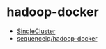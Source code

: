 # hadoop-docker

- [SingleCluster](//xudafeng.github.io/hadoop-doc/2.7.3/hadoop-project-dist/hadoop-common/SingleCluster.html)
- [sequenceiq/hadoop-docker](//github.com/sequenceiq/hadoop-docker)
